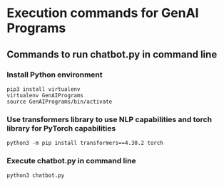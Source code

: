 # Execution commands for GenAI Programs

## Commands to run chatbot.py in command line
### Install Python environment
```
pip3 install virtualenv 
virtualenv GenAIPrograms
source GenAIPrograms/bin/activate
```

### Use transformers library to use NLP capabilities and torch library for PyTorch capabilities
```
python3 -m pip install transformers==4.30.2 torch
```

### Execute chatbot.py in command line
```
python3 chatbot.py
```
